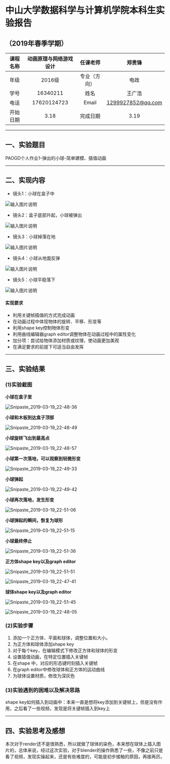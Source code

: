 
# 中山大学数据科学与计算机学院本科生实验报告
## （2019年春季学期）
| 课程名称 | 动画原理与网络游戏设计 | 任课老师 | 郑贵锋 |
| :------------: | :-------------: | :------------: | :-------------: |
| 年级 | 2016级 | 专业（方向） | 电政 |
| 学号 | 16340211 | 姓名 | 王广浩 |
| 电话 | 17620124723 | Email | 1299927852@qq.com |
| 开始日期 | 3.18 | 完成日期 |3.19|

---

## 一、实验题目

PAOGD个人作业1-弹出的小球-简单建模、插值动画

---

## 二、实现内容

- 镜头1：小球在盒子中

![输入图片说明](https://images.gitee.com/uploads/images/2019/0315/144850_f25b314a_1194012.png "屏幕截图.png")

- 镜头2：盒子底部升起，小球被弹出

![输入图片说明](https://images.gitee.com/uploads/images/2019/0315/145744_e099d572_1194012.png "屏幕截图.png")

- 镜头3：小球掉落在地

![输入图片说明](https://images.gitee.com/uploads/images/2019/0315/145505_c218e145_1194012.png "屏幕截图.png")

- 镜头4：小球从地面反弹

![输入图片说明](https://images.gitee.com/uploads/images/2019/0315/145604_f61c5891_1194012.png "屏幕截图.png")

- 镜头5：小球平稳落下

![输入图片说明](https://images.gitee.com/uploads/images/2019/0315/145640_5cde8cd8_1194012.png "屏幕截图.png")

#### 实现要求

- 利用关键帧插值的方式完成动画
- 在动画过程中体现物体的旋转、平移、形变等
- 利用shape key控制物体形变
- 利用曲线编辑器graph editor调整物体在动画过程中的属性变化
- 加分项：尝试给物体添加材质或纹理，使动画更加美观
- 在满足要求的前提下可适当自由发挥

---

## 三、实验结果
### (1)实验截图

**小球在盒子里**

![Snipaste_2019-03-19_22-48-36](assets/Snipaste_2019-03-19_22-48-36.png)

**小球和木板到达盒子顶部**

![Snipaste_2019-03-19_22-48-49](assets/Snipaste_2019-03-19_22-48-49.png)

**小球旋转飞出到最高点**

![Snipaste_2019-03-19_22-48-57](assets/Snipaste_2019-03-19_22-48-57.png)

**小球第一次落地，可以观察到轻微形变**

![Snipaste_2019-03-19_22-49-33](assets/Snipaste_2019-03-19_22-49-33.png)

**小球弹起**

![Snipaste_2019-03-19_22-49-42](assets/Snipaste_2019-03-19_22-49-42.png)

**小球再次落地，发生形变**

![Snipaste_2019-03-19_22-51-06](assets/Snipaste_2019-03-19_22-51-06.png)

**小球弹起的瞬间，恢复为球形**

![Snipaste_2019-03-19_22-51-15](assets/Snipaste_2019-03-19_22-51-15.png)

**小球最终停止**

![Snipaste_2019-03-19_22-51-36](assets/Snipaste_2019-03-19_22-51-36.png)



**正方体shape key以及graph editor**

![Snipaste_2019-03-19_22-51-51](assets/Snipaste_2019-03-19_22-51-51.png) 

 ![Snipaste_2019-03-19_22-47-41](assets/Snipaste_2019-03-19_22-47-41.png)

**球体shape key以及graph editor**

![Snipaste_2019-03-19_22-51-45](assets/Snipaste_2019-03-19_22-51-45.png) 

 ![Snipaste_2019-03-19_22-48-05](assets/Snipaste_2019-03-19_22-48-05.png) 

### (2)实验步骤

1. 添加一个正方体、平面和球体，调整位置和大小。
2. 为正方体和球体添加shape key
3. 对于每个key，在编辑模式下修改正方体和球体的形变
4. 设置插值动画，在特定位置插入关键帧
5. 在shape 中，对应的形态键时刻插入关键帧
6. 在graph editor中修改球体和正方体的运动曲线
7. 为球体设置材质，修改为深灰色

### (3)实验遇到的困难以及解决思路

shape key如何插入到动画中：本来一直是想将key添加到关键帧上，但是没有作用，之后看了一些视频，发现是将关键帧插入到key上

---

## 四、实验思考及感想

本次对于render还不是很熟悉，所以就做了球体的染色，本来想在球体上插入图片的，总体来说，经过这次实验，对于blender的操作熟悉了一些，不像之前只是看了视频，发现实操起来，还是有些难度的，可能是初步接触的原因，再接再厉。